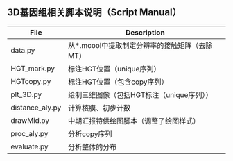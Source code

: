 ## 3D基因组相关脚本说明（Script Manual）

| File            | Description                                   |
| --------------- | --------------------------------------------- |
| data.py         | 从*.mcool中提取制定分辨率的接触矩阵（去除MT） |
| HGT_mark.py     | 标注HGT位置（unique序列）                     |
| HGTcopy.py     | 标注HGT位置（包含copy序列）                   |
| plt_3D.py       | 绘制三维图像（包括HGT标注（unique序列））     |
| distance_aly.py | 计算核膜、初步计数                            |
| drawMid.py      | 中期汇报特供绘图脚本（调整了绘图样式）          |
| proc_aly.py     | 分析copy序列 |
| evaluate.py     | 分析整体的分布 |
